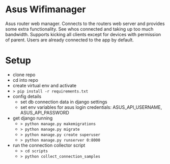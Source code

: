 # Asus Wifimanager
Asus router web manager. Connects to the routers web server and provides some extra functionality. See whos connected and taking up too much bandwidth.
Supports kicking all clients except for devices with permission of parent.
Users are already connected to the app by default.

# Setup
- clone repo
- cd into repo
- create virtual env and activate
- <code>> pip install -r requirements.txt</code>
- config details
    - set db connection data in django settings
    - set env variables for asus login credentials: ASUS_API_USERNAME, ASUS_API_PASSWORD
- get django running
    - <code>> python manage.py makemigrations</code>
    - <code>> python manage.py migrate</code>
    - <code>> python manage.py create superuser</code>
    - <code>> python manage.py runserver 0:8000</code>
- run the connection collector script
    - <code>> cd scripts</code>
    - <code>> python collect_connection_samples</code>
